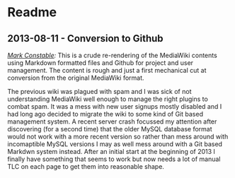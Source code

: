 # Readme

## 2013-08-11 - Conversion to Github

_[Mark Constable]:_ This is a crude re-rendering of the MediaWiki contents
using Markdown formatted files and Github for project and user management.
The content is rough and just a first mechanical cut at conversion from the
original MediaWiki format.

The previous wiki was plagued with spam and I was sick of not understanding
MediaWiki well enough to manage the right plugins to combat spam. It was a
mess with new user signups mostly disabled and I had long ago decided to
migrate the wiki to some kind of Git based management system. A recent
server crash focussed my attention after discovering (for a second time)
that the older MySQL database format would not work with a more recent
version so rather than mess around with incomaptible MySQL versions I may
as well mess around with a Git based Markdwn system instead. After an
initial start at the beginning of 2013 I finally have something that seems
to work but now needs a lot of manual TLC on each page to get them into
reasonable shape.

[Mark Constable]: /User:Markc
